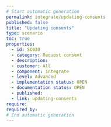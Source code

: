 ```yaml
---
# Start automatic generation
permalink: integrate/updating-consents
published: false
title: "Updating consents"
type: scenario
toc: true
properties:
  - id: SC030
  - category: Request consent
  - description:
  - customer: All
  - component: integrate
  - level: Advanced
  - implementation status: OPEN
  - documentation status: OPEN
  - published:
  - link: updating-consents
require:
required_by:
# End automatic generation
---
```

